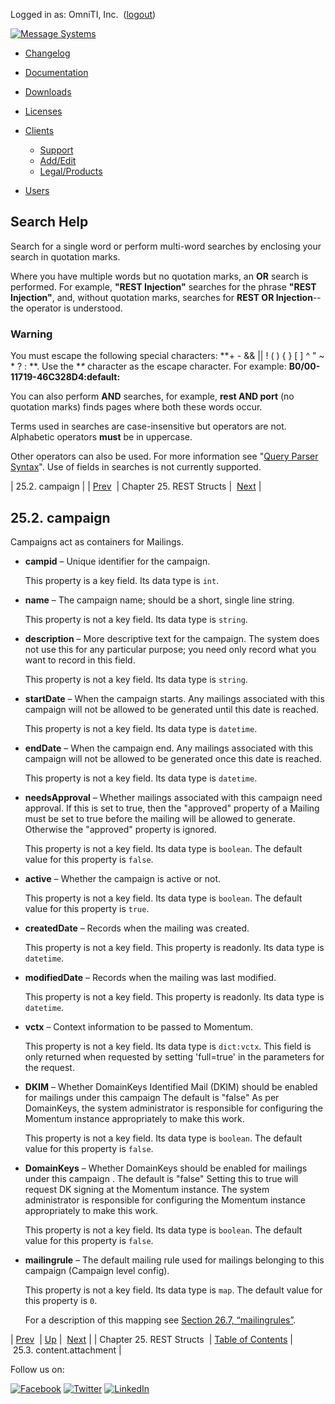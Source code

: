 Logged in as: OmniTI, Inc.  ([logout](https://support.messagesystems.com/logout.php))

[![Message Systems](https://support.messagesystems.com/images/ms-white205.png)](https://support.messagesystems.com/start.php) 

*   [Changelog](https://support.messagesystems.com/start.php?show=changelog)
*   [Documentation](https://support.messagesystems.com/docs/)
*   [Downloads](https://support.messagesystems.com/start.php)

*   [Licenses](https://support.messagesystems.com/license_summary.php)
*   <a href="">Clients</a>
    *   [Support](https://support.messagesystems.com/cs.php)
    *   [Add/Edit](https://support.messagesystems.com/edit_client.php)
    *   [Legal/Products](https://support.messagesystems.com/edit_products.php)
*   [Users](https://support.messagesystems.com/edit_customer.php)

## Search Help

Search for a single word or perform multi-word searches by enclosing your search in quotation marks.

Where you have multiple words but no quotation marks, an **OR** search is performed. For example, **"REST Injection"** searches for the phrase **"REST Injection"**, and, without quotation marks, searches for **REST OR Injection**--the operator is understood.

### Warning

You must escape the following special characters: **+ - && || ! ( ) { } [ ] ^ " ~ * ? : \**. Use the **\** character as the escape character. For example: **B0/00-11719-46C328D4\:default\:**

You can also perform **AND** searches, for example, **rest AND port** (no quotation marks) finds pages where both these words occur.

Terms used in searches are case-insensitive but operators are not. Alphabetic operators **must** be in uppercase.

Other operators can also be used. For more information see "[Query Parser Syntax](https://lucene.apache.org/core/old_versioned_docs/versions/3_0_0/queryparsersyntax.html)". Use of fields in searches is not currently supported.

| 25.2. campaign |
| [Prev](rest.autogen.structs.php)  | Chapter 25. REST Structs |  [Next](rest.autogen.struct.content.attachment.php) |

## 25.2. campaign

Campaigns act as containers for Mailings.

*   **campid** – Unique identifier for the campaign.

    This property is a key field. Its data type is `int`.

*   **name** – The campaign name; should be a short, single line string.

    This property is not a key field. Its data type is `string`.

*   **description** – More descriptive text for the campaign. The system does not use this for any particular purpose; you need only record what you want to record in this field.

    This property is not a key field. Its data type is `string`.

*   **startDate** – When the campaign starts. Any mailings associated with this campaign will not be allowed to be generated until this date is reached.

    This property is not a key field. Its data type is `datetime`.

*   **endDate** – When the campaign end. Any mailings associated with this campaign will not be allowed to be generated once this date is reached.

    This property is not a key field. Its data type is `datetime`.

*   **needsApproval** – Whether mailings associated with this campaign need approval. If this is set to true, then the "approved" property of a Mailing must be set to true before the mailing will be allowed to generate. Otherwise the "approved" property is ignored.

    This property is not a key field. Its data type is `boolean`. The default value for this property is `false`.

*   **active** – Whether the campaign is active or not.

    This property is not a key field. Its data type is `boolean`. The default value for this property is `true`.

*   **createdDate** – Records when the mailing was created.

    This property is not a key field. This property is readonly. Its data type is `datetime`.

*   **modifiedDate** – Records when the mailing was last modified.

    This property is not a key field. This property is readonly. Its data type is `datetime`.

*   **vctx** – Context information to be passed to Momentum.

    This property is not a key field. Its data type is `dict:vctx`. This field is only returned when requested by setting 'full=true' in the parameters for the request.

*   **DKIM** – Whether DomainKeys Identified Mail (DKIM) should be enabled for mailings under this campaign The default is "false" As per DomainKeys, the system administrator is responsible for configuring the Momentum instance appropriately to make this work.

    This property is not a key field. Its data type is `boolean`. The default value for this property is `false`.

*   **DomainKeys** – Whether DomainKeys should be enabled for mailings under this campaign . The default is "false" Setting this to true will request DK signing at the Momentum instance. The system administrator is responsible for configuring the Momentum instance appropriately to make this work.

    This property is not a key field. Its data type is `boolean`. The default value for this property is `false`.

*   **mailingrule** – The default mailing rule used for mailings belonging to this campaign (Campaign level config).

    This property is not a key field. Its data type is `map`. The default value for this property is `0`.

    For a description of this mapping see [Section 26.7, “mailingrules”](rest.autogen.map.mailingrules.php "26.7. mailingrules").

| [Prev](rest.autogen.structs.php)  | [Up](rest.autogen.structs.php) |  [Next](rest.autogen.struct.content.attachment.php) |
| Chapter 25. REST Structs  | [Table of Contents](index.php) |  25.3. content.attachment |

Follow us on:

[![Facebook](https://support.messagesystems.com/images/icon-facebook.png)](http://www.facebook.com/messagesystems) [![Twitter](https://support.messagesystems.com/images/icon-twitter.png)](http://twitter.com/#!/MessageSystems) [![LinkedIn](https://support.messagesystems.com/images/icon-linkedin.png)](http://www.linkedin.com/company/message-systems)